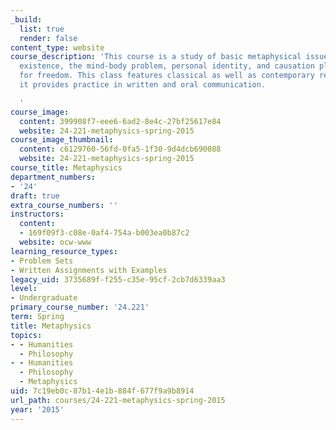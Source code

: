 ```yaml
---
_build:
  list: true
  render: false
content_type: website
course_description: 'This course is a study of basic metaphysical issues concerning
  existence, the mind-body problem, personal identity, and causation plus its implications
  for freedom. This class features classical as well as contemporary readings and
  it provides practice in written and oral communication.

  '
course_image:
  content: 399908f7-eee6-6ad2-8e4c-27bf25617e84
  website: 24-221-metaphysics-spring-2015
course_image_thumbnail:
  content: c6129760-56fd-0fa5-1f30-9d4dcb690088
  website: 24-221-metaphysics-spring-2015
course_title: Metaphysics
department_numbers:
- '24'
draft: true
extra_course_numbers: ''
instructors:
  content:
  - 169f09f3-c08e-0af4-754a-b003ea0b87c2
  website: ocw-www
learning_resource_types:
- Problem Sets
- Written Assignments with Examples
legacy_uid: 3735689f-f255-c35e-95cf-2cb7d6339aa3
level:
- Undergraduate
primary_course_number: '24.221'
term: Spring
title: Metaphysics
topics:
- - Humanities
  - Philosophy
- - Humanities
  - Philosophy
  - Metaphysics
uid: 7c19eb0c-87b1-4e1b-884f-677f9a9b8914
url_path: courses/24-221-metaphysics-spring-2015
year: '2015'
---
```

